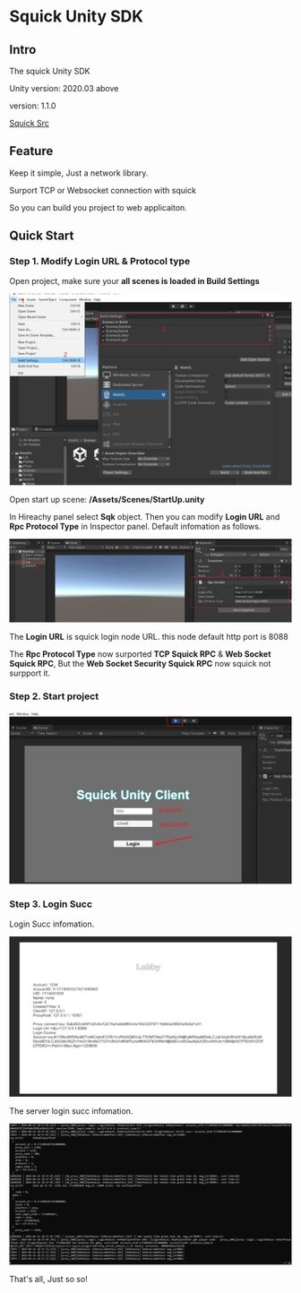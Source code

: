 # Squick Unity SDK

## Intro

The squick Unity SDK

Unity version: 2020.03 above

version: 1.1.0

[Squick Src](https://github.com/pwnsky/squick)



## Feature

Keep it simple, Just a network library.

Surport TCP or Websocket connection with squick

So you can build you project to web applicaiton.



## Quick Start

### Step 1. Modify Login URL & Protocol type

Open project, make sure your **all scenes is loaded in Build Settings**

![image-20240414183421281](./Doc/Images/image-20240414183421281.png)

Open start up scene: **/Assets/Scenes/StartUp.unity**



In Hireachy panel select **Sqk** object. Then you can modify **Login URL** and **Rpc Protocol Type** in Inspector panel. Default infomation as follows.

![image-20240414183307921](./Doc/Images/image-20240414183307921.png)

The **Login URL** is squick login node URL.  this node default http port is 8088

The **Rpc Protocol Type** now surported **TCP Squick RPC** & **Web Socket Squick RPC**, But the **Web Socket Security Squick RPC** now squick not surpport it.



### Step 2. Start project

![image-20240414183307921](./Doc/Images/Snipaste_2024-04-14_18-37-03.png)



### Step 3. Login Succ

Login Succ infomation.

![image-20240414183307921](./Doc/Images/Snipaste_2024-04-14_18-37-21.png)



The server login succ infomation.

![image-20240414183307921](./Doc/Images/Snipaste_2024-04-14_18-37-40.png)

That's all, Just so so!
